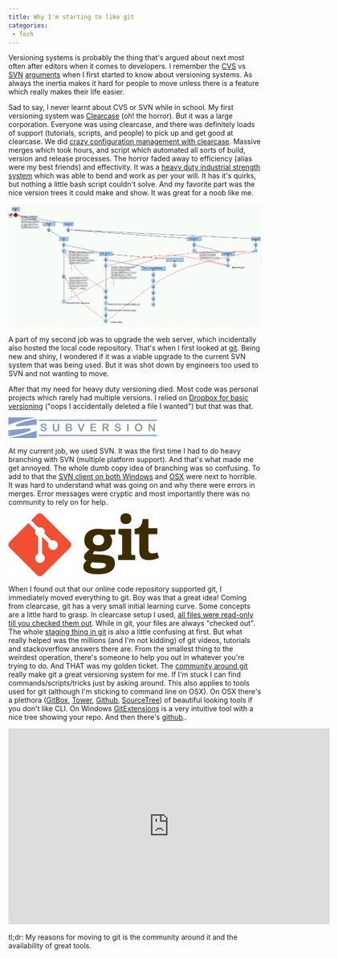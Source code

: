 ```yaml
---
title: Why I'm starting to like git
categories:
 - Tech
---
```


Versioning systems is probably the thing that's argued about next most often after editors when it comes to developers. I remember the [CVS][0] vs [SVN][1] [arguments][2] when I first started to know about versioning systems. As always the inertia makes it hard for people to move unless there is a feature which really makes their life easier.

Sad to say, I never learnt about CVS or SVN while in school. My first versioning system was [Clearcase][3] (oh! the horror). But it was a large corporation. Everyone was using clearcase, and there was definitely loads of support (tutorials, scripts, and people) to pick up and get good at clearcase. We did [crazy configuration management with clearcase][4]. Massive merges which took hours, and script which automated all sorts of build, version and release processes. The horror faded away to efficiency (alias were my best friends) and effectivity. It was a [heavy duty industrial strength system][5] which was able to bend and work as per your will. It has it's quirks, but nothing a little bash script couldn't solve. And my favorite part was the nice version trees it could make and show. It was great for a noob like me.

[![](../images/2012/11/clearcase_tree-1024x495.png)][6]

A part of my second job was to upgrade the web server, which incidentally also hosted the local code repository. That's when I first looked at [git][7]. Being new and shiny, I wondered if it was a viable upgrade to the current SVN system that was being used. But it was shot down by engineers too used to SVN and not wanting to move.

After that my need for heavy duty versioning died. Most code was personal projects which rarely had multiple versions. I relied on [Dropbox for basic versioning][8] ("oops I accidentally deleted a file I wanted") but that was that.

[![](../images/2012/11/Subversion-300x41.png)][9]

At my current job, we used SVN. It was the first time I had to do heavy branching with SVN (multiple platform support). And that's what made me get annoyed. The whole dumb copy idea of branching was so confusing. To add to that the [SVN client on both Windows][10] and [OSX][11] were next to horrible. It was hard to understand what was going on and why there were errors in merges. Error messages were cryptic and most importantly there was no community to rely on for help.

[![](../images/2012/11/Git-Logo-2Color-300x125.png)][12]

When I found out that our online code repository supported git, I immediately moved everything to git. Boy was that a great idea! Coming from clearcase, git has a very small initial learning curve. Some concepts are a little hard to grasp. In clearcase setup I used, [all files were read-only till you checked them out][13]. While in git, your files are always "checked out". The whole [staging thing in git][14] is also a little confusing at first. But what really helped was the millions (and I'm not kidding) of git videos, tutorials and stackoverflow answers there are. From the smallest thing to the weirdest operation, there's someone to help you out in whatever you're trying to do. And THAT was my golden ticket. The [community around git][15] really make git a great versioning system for me. If I'm stuck I can find commands/scripts/tricks just by asking around. This also applies to tools used for git (although I'm sticking to command line on OSX). On OSX there's a plethora ([GitBox][16], [Tower][17], [Github][18], [SourceTree][19]) of beautiful looking tools if you don't like CLI. On Windows [GitExtensions][20] is a very intuitive tool with a nice tree showing your repo. And then there's [github][21]..

<iframe id="ytplayer" type="text/html" width="640" height="390" src="http://www.youtube.com/embed/Foz9yvMkvlA?&origin=http://chinpen.net/blog"  frameborder="0"></iframe>

tl;dr: My reasons for moving to git is the community around it and the availability of great tools.


[0]: http://en.wikipedia.org/wiki/Concurrent_Versions_System
[1]: http://en.wikipedia.org/wiki/Apache_Subversion
[2]: http://stackoverflow.com/questions/245290/subversion-vs-cvs
[3]: http://www-01.ibm.com/software/awdtools/clearcase/
[4]: http://techpubs.sgi.com/library/dynaweb_docs/0620/SGI_Developer/books/ClrC_CG/sgi_html/ch01.html
[5]: http://stackoverflow.com/questions/645008/what-are-the-basic-clearcase-concepts-every-developer-should-know/645771#645771
[6]: http://svn.haxx.se/dev/archive-2006-07/0171.shtml
[7]: http://git-scm.com/
[8]: https://www.dropbox.com/help/11/en
[9]: http://chinpen.net/blog/2012/11/why-im-starting-to-like-git/subversion/
[10]: http://tortoisesvn.net/
[11]: http://subclipse.tigris.org/
[12]: http://chinpen.net/blog/2012/11/why-im-starting-to-like-git/git-logo-2color/
[13]: http://publib.boulder.ibm.com/infocenter/cchelp/v7r1m2/index.jsp?topic=/com.ibm.rational.clearcase.cc_admin.doc/topics/r_access_view_dynamic.htm
[14]: http://betterexplained.com/articles/aha-moments-when-learning-git/
[15]: http://stackoverflow.com/questions/tagged/git
[16]: http://www.gitboxapp.com
[17]: http://www.git-tower.com
[18]: http://mac.github.com/
[19]: http://sourcetreeapp.com
[20]: http://code.google.com/p/gitextensions/
[21]: https://github.com/notthetup
